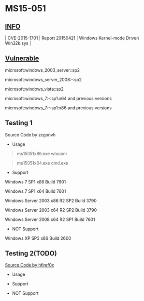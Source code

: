 # MS15-051


## [INFO](https://support.microsoft.com/en-us/help/3045171/ms15-044-and-ms15-051-description-of-the-security-update-for-windows-font-drivers)

| CVE-2015-1701 | Report 20150421 | Windows Kernel-mode Driver/ Win32k.sys |


## [Vulnerable](https://web.nvd.nist.gov/view/vuln/detail?vulnId=CVE-2015-1701)

microsoft:windows_2003_server::sp2

microsoft:windows_server_2008:-:sp2

microsoft:windows_vista::sp2

microsoft:windows_7:-:sp1:x64 and previous versions

microsoft:windows_7:-:sp1:x86 and previous versions


## Testing 1

Source Code by zcgonvh

- Usage

> ms15051x86.exe whoami

> ms15051x64.exe cmd.exe

- Support

Windows 7 SP1 x86 Build 7601

Windows 7 SP1 x64 Build 7601

Windows Server 2003 x86 R2 SP2 Build 3790

Windows Server 2003 x64 R2 SP2 Build 3790

Windows Server 2008 x64 R2 SP1 Build 7601

- NOT Support

Windows XP SP3 x86 Build 2600

## Testing 2(**TODO**)

[Source Code by hfiref0x](https://github.com/hfiref0x/CVE-2015-1701)

- Usage

- Support

- NOT Support

